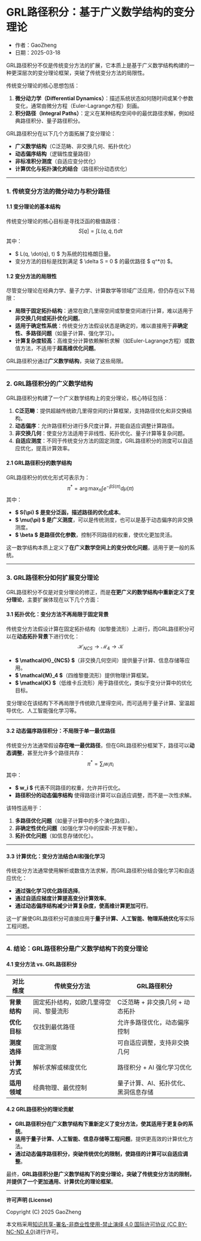 # **GRL路径积分：基于广义数学结构的变分理论**

- 作者：GaoZheng
- 日期：2025-03-18

GRL路径积分不仅是传统变分方法的扩展，它本质上是基于广义数学结构构建的一种更深层次的变分理论框架，突破了传统变分方法的局限性。

传统变分理论的核心思想包括：
1. **微分动力学（Differential Dynamics）**：描述系统状态如何随时间或某个参数变化，通常由微分方程（Euler-Lagrange方程）刻画。
2. **积分路径（Integral Paths）**：定义在某种结构空间中的最优路径求解，例如经典路径积分、量子路径积分。

GRL路径积分在以下几个方面拓展了变分理论：
- **广义数学结构**（C泛范畴、非交换几何、拓扑优化）
- **动态偏序结构**（逻辑性度量路径）
- **非标准积分测度**（自适应变分优化）
- **计算优化与拓扑演化的结合**（路径积分动态优化）

---

### **1. 传统变分方法的微分动力与积分路径**
#### **1.1 变分理论的基本结构**
传统变分理论的核心目标是寻找泛函的极值路径：
$$
S[q] = \int L(q, \dot{q}, t) dt
$$
其中：
- $ L(q, \dot{q}, t) $ 为系统的拉格朗日量。
- 变分方法的目标是找到满足 $ \delta S = 0 $ 的最优路径 $ q^*(t) $。

#### **1.2 变分方法的局限性**
尽管变分理论在经典力学、量子力学、计算数学等领域广泛应用，但仍存在以下局限：
- **局限于固定拓扑结构**：通常在欧几里得空间或黎曼空间进行计算，难以适用于**非交换几何或拓扑优化问题**。
- **适用于确定性系统**：传统变分方法假设状态是确定的，难以直接用于**非确定性、多路径问题**（如量子计算、强化学习）。
- **计算复杂度较高**：高维变分计算依赖解析求解（如Euler-Lagrange方程）或数值方法，不适用于**超高维优化问题**。

GRL路径积分通过**广义数学结构**，突破了这些局限。

---

### **2. GRL路径积分的广义数学结构**
GRL路径积分构建了一个广义数学结构上的变分理论，核心特征包括：
1. **C泛范畴**：提供超越传统欧几里得空间的计算框架，支持路径优化和非交换结构。
2. **动态偏序**：允许路径积分进行多尺度计算，并能自适应调整计算路径。
3. **非交换几何**：使变分方法适用于非线性、拓扑优化、量子计算等复杂问题。
4. **自适应测度**：不同于传统变分方法的固定测度，GRL路径积分的测度可以自适应优化，提高计算效率。

#### **2.1 GRL路径积分的数学结构**
GRL路径积分的优化形式可表示为：
$$
\pi^* = \arg\max_{\pi} \int e^{-\beta S(\pi)} d\mu(\pi)
$$
其中：
- **$ S(\pi) $ 是变分泛函，描述路径的优化成本**。
- **$ \mu(\pi) $ 是广义测度**，可以是传统测度，也可以是基于动态偏序的非交换测度。
- **$ \beta $ 是路径优化参数**，控制不同路径的权重，使优化更加灵活。

这一数学结构本质上定义了**在广义数学空间上的变分优化问题**，适用于更一般的系统。

---

### **3. GRL路径积分如何扩展变分理论**
GRL路径积分不仅是对变分理论的修正，而是**在更广义的数学结构中重新定义了变分理论**，主要扩展体现在以下几个方面：

#### **3.1 拓扑优化：变分方法不再局限于固定背景**
传统变分方法假设计算在固定拓扑结构（如黎曼流形）上进行，而GRL路径积分可以在**动态拓扑背景**下进行优化：
$$
\mathcal{H}_{NCS} \to \mathcal{M}_4 \to \mathcal{K}
$$
- **$ \mathcal{H}_{NCS} $**（非交换几何空间）提供量子计算、信息存储等应用。
- **$ \mathcal{M}_4 $**（四维黎曼流形）提供物理计算框架。
- **$ \mathcal{K} $**（低维卡丘流形）用于路径优化，类似于变分计算中的优化目标。

变分理论在该结构下不再局限于传统欧几里得空间，而可适用于量子计算、室温超导优化、人工智能强化学习等。

---

#### **3.2 动态偏序路径积分：不局限于单一最优路径**
传统变分方法通常假设**存在唯一最优路径**，但在GRL路径积分框架下，路径可以**动态调整**，甚至允许多个路径共存：
$$
\pi^* = \sum_i w_i \pi_i
$$
其中：
- **$ w_i $** 代表不同路径的权重，允许并行优化。
- **路径积分的动态偏序结构** 使得路径计算可以自适应调整，而不是一次性求解。

该特性适用于：
1. **多路径优化问题**（如量子计算中的多个演化路径）。
2. **非确定性优化问题**（如强化学习中的探索-开发平衡）。
3. **拓扑优化问题**（如信息存储优化）。

---

#### **3.3 计算优化：变分方法结合AI和强化学习**
传统变分方法通常使用解析或数值方法求解，而GRL路径积分结合强化学习和自适应优化：
- **通过强化学习优化路径选择**。
- **通过自适应梯度计算提高变分计算效率**。
- **通过动态偏序结构减少计算复杂度，使高维计算更加可行**。

这一扩展使GRL路径积分可直接应用于**量子计算、人工智能、物理系统优化**等实际工程问题。

---

### **4. 结论：GRL路径积分是广义数学结构下的变分理论**
#### **4.1 变分方法 vs. GRL路径积分**
| **对比维度** | **传统变分方法** | **GRL路径积分** |
|-------------|----------------|----------------|
| **背景结构** | 固定拓扑结构，如欧几里得空间、黎曼流形 | C泛范畴 + 非交换几何 + 动态拓扑 |
| **优化目标** | 仅找到最优路径 | 允许多路径优化，动态偏序控制 |
| **测度选择** | 固定测度 | 可自适应调整，支持非交换几何 |
| **计算方式** | 解析求解或梯度优化 | 路径积分 + AI 强化学习优化 |
| **适用领域** | 经典物理、最优控制 | 量子计算、AI、拓扑优化、黑洞信息存储 |

#### **4.2 GRL路径积分的理论贡献**
- **GRL路径积分在广义数学结构下重新定义了变分方法，使其适用于更复杂的系统**。
- **适用于量子计算、人工智能、信息存储等工程问题**，提供更高效的计算优化方法。
- **通过动态偏序路径积分，突破传统优化的限制，使路径的计算可以自适应调整**。

最终，**GRL路径积分是广义数学结构下的变分理论，突破了传统变分方法的限制，并提供了一个更加通用、计算优化的理论框架**。

---

**许可声明 (License)**

Copyright (C) 2025 GaoZheng 

本文档采用[知识共享-署名-非商业性使用-禁止演绎 4.0 国际许可协议 (CC BY-NC-ND 4.0)](https://creativecommons.org/licenses/by-nc-nd/4.0/deed.zh-Hans)进行许可。

